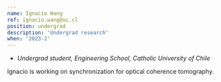```yaml
---
name: Ignacio Wang
ref: ignacio.wang@uc.cl
position: undergrad
description: 'Undergrad research'
when: '2023-2'
---
```


- _Undergrad student, Engineering School, Catholic University of Chile_

Ignacio is working on synchronization for optical coherence tomography.

